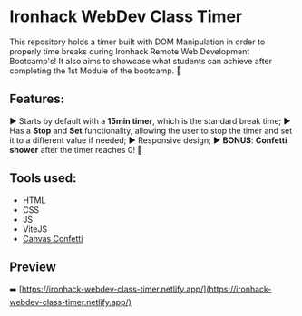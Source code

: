 # Ironhack WebDev Class Timer

This repository holds a timer built with DOM Manipulation in order to properly time breaks during Ironhack Remote Web Development Bootcamp's! It also aims to showcase what students can achieve after completing the 1st Module of the bootcamp. 💪

## Features:

▶️ Starts by default with a **15min timer**, which is the standard break time;
▶️ Has a **Stop** and **Set** functionality, allowing the user to stop the timer and set it to a different value if needed;
▶️ Responsive design;
▶️ **BONUS**: **Confetti shower** after the timer reaches 0! 🎉

## Tools used:

- HTML
- CSS
- JS
- ViteJS
- [Canvas Confetti](https://github.com/catdad/canvas-confetti)

## Preview

➡️ [https://ironhack-webdev-class-timer.netlify.app/](https://ironhack-webdev-class-timer.netlify.app/)
